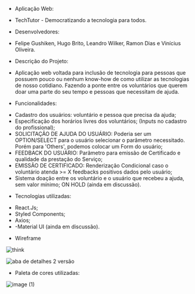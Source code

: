* Aplicação Web: 

- TechTutor - Democratizando a tecnologia para todos.

* Desenvolvedores: 

- Felipe Gushiken, Hugo Brito, Leandro Wilker, Ramon Dias e Vinícius Oliveira.

* Descrição do Projeto:

- Aplicação web voltada para inclusão de tecnologia para pessoas que possuem pouco ou nenhum know-how de como utilizar as tecnologias de nosso cotidiano. Fazendo a ponte entre os voluntários que querem doar uma parte do seu tempo e pessoas que necessitam de ajuda. 

* Funcionalidades:

- Cadastro dos usuários: voluntário e pessoa que precisa da ajuda;
- Especificação dos horários livres dos voluntários; (Inputs no cadastro do profissional);
- SOLICITAÇÃO DE AJUDA DO USUÁRIO: Poderia ser um OPTION/SELECT para o usuário selecionar o parâmetro necessitado. Porém para 'Others', podemos colocar um Form do usuário;
- FEEDBACK DO USUÁRIO: Parâmetro para emissão de Certificado e qualidade da prestação do Serviço;
- EMISSÃO DE CERTIFICADO: Renderização Condicional caso o voluntário atenda >= X feedbacks positivos dados pelo usuário;
- Sistema doação entre os voluntário e o usuário que recebeu a ajuda, sem valor mínimo; ON HOLD (ainda em discussão).

* Tecnologias utilizadas:

- React.Js;
- Styled Components;
- Axios;
- -Material UI (ainda em discussão).

* Wireframe

![think](https://user-images.githubusercontent.com/85254026/128077825-baf9cc3f-4d66-4905-ade9-289c86ac8a77.png)

![aba de detalhes 2 versão](https://user-images.githubusercontent.com/85254026/128247748-09b9485b-5964-4593-87f1-e47a63a8e387.jpg)



* Paleta de cores utilizadas:

![image (1)](https://user-images.githubusercontent.com/85254026/128077887-44d342f3-7b56-46c3-8836-f638c8a07db1.png)







